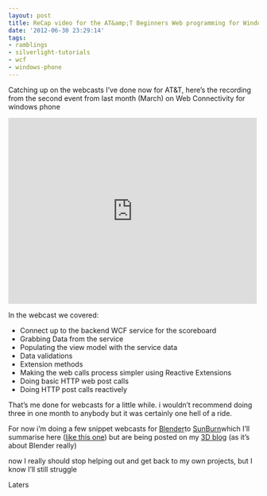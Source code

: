 ```yaml
---
layout: post
title: ReCap video for the AT&amp;T Beginners Web programming for Windows Phone webcast
date: '2012-06-30 23:29:14'
tags:
- ramblings
- silverlight-tutorials
- wcf
- windows-phone
---
```


Catching up on the webcasts I’ve done now for AT&T, here’s the recording from the second event from last month (March) on Web Connectivity for windows phone

<iframe loading="lazy" height="375" src="http://player.vimeo.com/video/22132498" frameborder="0" width="500" mozallowfullscreen=" webkitallowfullscreen=" allowfullscreen="&gt;&lt;/iframe&gt;&lt;/p&gt;
&lt;p&gt;&lt;a href=" http:>Meet the Expert – WP7 and the Web (Part 2 of 2 in the Scoreboard Series) from <a href="http://vimeo.com/user5386443">Simon Jackson</a> on <a href="http://vimeo.com">Vimeo</a>.</iframe>

In the webcast we covered:

- Connect up to the backend WCF service for the scoreboard
- Grabbing Data from the service
- Populating the view model with the service data
- Data validations
- Extension methods
- Making the web calls process simpler using Reactive Extensions
- Doing basic HTTP web post calls
- Doing HTTP post calls reactively 

That’s me done for webcasts for a little while. i wouldn’t recommend doing three in one month to anybody but it was certainly one hell of a ride.

For now i’m doing a few snippet webcasts for [Blender](/controlpanel/blogs/posteditor.aspx/blender.org)to [SunBurn](http://www.synapsegaming.com/products/sunburn)which I’ll summarise here ([like this one](/blogs/darkgenesis/archive/2011/04/06/sunburn-snippets-helper-series-for-getting-started-with-the-sunburn-game-engine.aspx)) but are being posted on my [3D blog](http://faux-motion.blogspot.com) (as it’s about Blender really)

now I really should stop helping out and get back to my own projects, but I know I’ll still struggle

Laters

